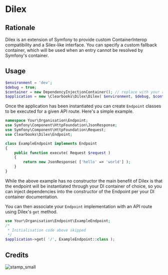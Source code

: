 # Dilex

## Rationale

Dilex is an extension of Symfony to provide custom ContainerInterop compatibility and a Silex-like interface. You can specify a custom fallback container, which will be used when an entry cannot be resolved by Symfony's container.

## Usage

```php
$environment = 'dev';
$debug = true;
$container = new DependencyInjectionContainer(); // replace with your real DI initialisation code
$application = new \Clearbooks\Dilex\Dilex( $environment, $debug, $container );
```

Once the application has been instantiated you can create ```Endpoint``` classes to be executed for a given API route. Here's a simple example.

```php
namespace Your\Organisation\Endpoint;
use Symfony\Component\HttpFoundation\JsonResponse;
use Symfony\Component\HttpFoundation\Request;
use Clearbooks\Dilex\Endpoint;

class ExampleEndpoint implements Endpoint
{
    public function execute( Request $request )
    {
        return new JsonResponse( ['hello' => 'world'] );
    }
}

```

While the above example has no constructor the main benefit of Dilex is that the endpoint will be instantiated through your DI container of choice, so you can inject dependencies into the constructor of the Endpoint per your DI container documentation.

You can then associate your ```Endpoint``` implementation with an API route using Dilex's ```get``` method.

```php
use Your\Organisation\Endpoint\ExampleEndpoint;
/*
 * Initialisation code above skipped
 */
$application->get( '/', ExampleEndpoint::class );

```

## Credits

![stamp_small](https://cloud.githubusercontent.com/assets/980959/9278343/27074a4c-42a8-11e5-8262-89c1d6f2217e.png)
